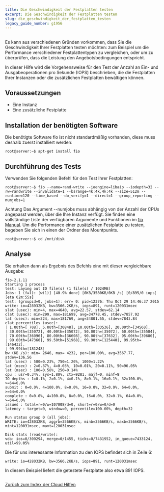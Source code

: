 ```yaml
---
title: Die Geschwindigkeit der Festplatten testen
excerpt: Die Geschwindigkeit der Festplatten testen
slug: die_geschwindigkeit_der_festplatten_testen
legacy_guide_number: g1956
---
```



## 
Es kann aus verschiedenen Gründen vorkommen, dass Sie die Geschwindigkeit Ihrer Festplatten testen möchten: zum Beispiel um die Performance verschiedener Festplattentypen zu vergleichen, oder um zu überprüfen, dass die Leistung den Angebotsbedingungen entspricht.

In dieser Hilfe wird die Vorgehensweise für den Test der Anzahl an Ein- und Ausgabeoperationen pro Sekunde (IOPS) beschrieben, die die Festplatten Ihrer Instanzen oder die zusätzlichen Festplatten bewältigen können.


## Voraussetzungen

- Eine Instanz
- Eine zusätzliche Festplatte




## Installation der benötigten Software
Die benötigte Software fio ist nicht standardmäßig vorhanden, diese muss deshalb zuerst installiert werden:


```
root@server:~$ apt-get install fio
```




## Durchführung des Tests
Verwenden Sie folgenden Befehl für den Test Ihrer Festplatten:


```
root@server:~$ fio --name=rand-write --ioengine=libaio --iodepth=32 --rw=randwrite --invalidate=1 --bsrange=4k:4k,4k:4k --size=512m --runtime=120 --time_based --do_verify=1 --direct=1 --group_reporting --numjobs=1
```


Achtung
Das Argument --numjobs muss abhängig von der Anzahl der CPUs angepasst werden, über die Ihre Instanz verfügt.
Sie finden eine vollständige Liste der verfügbaren Argumente und Funktionen im [fio Manual](https://github.com/axboe/fio/blob/master/HOWTO).
Um die Performance einer zusätzlichen Festplatte zu testen, begeben Sie sich in einen der Ordner des Mountpunkts.


```
root@server:~$ cd /mnt/disk
```




## Analyse
Sie erhalten dann als Ergebnis des Befehls eine mit dieser vergleichbare Ausgabe:


```
fio-2.1.11
Starting 1 process
test: Laying out IO file(s) (1 file(s) / 1024MB)
Jobs: 1 (f=1): [w(1)] [40.9% done] [0KB/3580KB/0KB /s] [0/895/0 iops] [eta 02m:55s]
test: (groupid=0, jobs=1): err= 0: pid=12376: Thu Oct 29 14:46:37 2015
write: io=428032KB, bw=3566.2KB/s, iops=891, runt=120031msec
slat (usec): min=4, max=4640, avg=22.57, stdev=62.14
clat (usec): min=299, max=181699, avg=34778.45, stdev=7857.92
lat (usec): min=324, max=181769, avg=34801.55, stdev=7843.84
clat percentiles (usec):
| 1.00th=[ 708], 5.00th=[30848], 10.00th=[33536], 20.00th=[34560],
| 30.00th=[35072], 40.00th=[35072], 50.00th=[35072], 60.00th=[35584],
| 70.00th=[36096], 80.00th=[36608], 90.00th=[37632], 95.00th=[39680],
| 99.00th=[47360], 99.50th=[51968], 99.90th=[125440], 99.95th=[146432],
| 99.99th=[181248]
bw (KB /s): min= 2646, max= 4232, per=100.00%, avg=3567.77, stdev=136.56
lat (usec) : 500=0.23%, 750=1.26%, 1000=1.22%
lat (msec) : 2=0.37%, 4=0.03%, 10=0.01%, 20=0.11%, 50=96.05%
lat (msec) : 100=0.58%, 250=0.14%
cpu : usr=0.34%, sys=1.80%, ctx=9281, majf=0, minf=8
IO depths : 1=0.1%, 2=0.1%, 4=0.1%, 8=0.1%, 16=0.1%, 32=100.0%, >=64=0.0%
submit : 0=0.0%, 4=100.0%, 8=0.0%, 16=0.0%, 32=0.0%, 64=0.0%, >=64=0.0%
complete : 0=0.0%, 4=100.0%, 8=0.0%, 16=0.0%, 32=0.1%, 64=0.0%, >=64=0.0%
issued : total=r=0/w=107008/d=0, short=r=0/w=0/d=0
latency : target=0, window=0, percentile=100.00%, depth=32

Run status group 0 (all jobs):
WRITE: io=428032KB, aggrb=3566KB/s, minb=3566KB/s, maxb=3566KB/s, mint=120031msec, maxt=120031msec

Disk stats (read/write):
vda: ios=0/300294, merge=0/1455, ticks=0/7431952, in_queue=7433124, util=99.05%
```


Die für uns interessante Information zu den IOPS befindet sich in Zeile 6:


```
write: io=428032KB, bw=3566.2KB/s, iops=891, runt=120031msec
```


In diesem Beispiel liefert die getestete Festplatte also etwa 891 IOPS.


## 
[Zurück zum Index der Cloud Hilfen]({legacy}1785)

